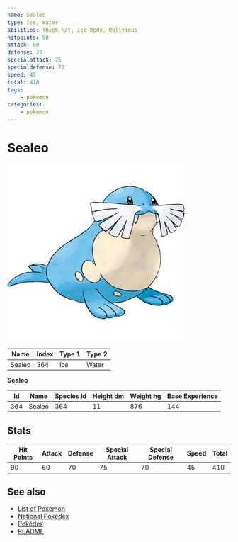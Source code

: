 ```yaml
---
name: Sealeo
type: Ice, Water
abilities: Thick Fat, Ice Body, Oblivious
hitpoints: 90
attack: 60
defense: 70
specialattack: 75
specialdefense: 70
speed: 45
total: 410
tags:
    - pokemon
categories:
    - pokemon
---
```


# Sealeo


![Sealeo](images/364.png)

| **Name** | **Index** | **Type 1** | **Type 2** |
|----|----|----|----|
| Sealeo | 364 | Ice | Water  |

**Sealeo** 




| **Id** | **Name** | **Species Id** | **Height dm** | **Weight hg** | **Base Experience** |
|--------|----------|----------------|------------|------------|---------------------|
| 364 | Sealeo | 364 | 11 | 876 | 144 |



## Stats

| **Hit Points** | **Attack** | **Defense** | **Special Attack** | **Special Defense** | **Speed** | **Total** |
|----------------|------------|-------------|--------------------|---------------------|-----------|-----------|
| 90 | 60 | 70 | 75 | 70 | 45 | 410 |

## See also

- [List of Pokémon](../pokemon.md)
- [National Pokédex](../national_pokedex.md)
- [Pokédex](../pokedex.md)
- [README](../README.md)
